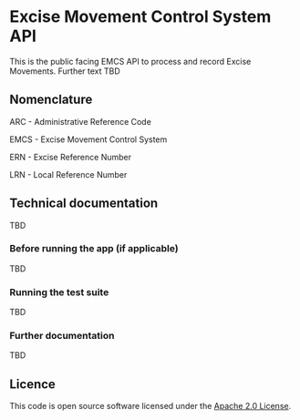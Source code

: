 
# Excise Movement Control System API

This is the public facing EMCS API to process and record Excise Movements. Further text TBD

## Nomenclature

ARC - Administrative Reference Code

EMCS - Excise Movement Control System

ERN - Excise Reference Number

LRN - Local Reference Number

## Technical documentation

TBD

### Before running the app (if applicable)

TBD

### Running the test suite

TBD

### Further documentation

TBD

## Licence

This code is open source software licensed under the [Apache 2.0 License]("http://www.apache.org/licenses/LICENSE-2.0.html").